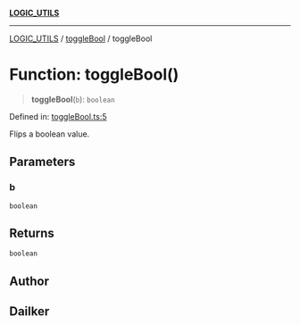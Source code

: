 [**LOGIC_UTILS**](../../README.md)

***

[LOGIC_UTILS](../../README.md) / [toggleBool](../README.md) / toggleBool

# Function: toggleBool()

> **toggleBool**(`b`): `boolean`

Defined in: [toggleBool.ts:5](https://github.com/dailker/everyutil/blob/8f300660b66ac2494c2be96f685de3b5cdab8ba1/src/logic/toggleBool.ts#L5)

Flips a boolean value.

## Parameters

### b

`boolean`

## Returns

`boolean`

## Author

## Dailker
